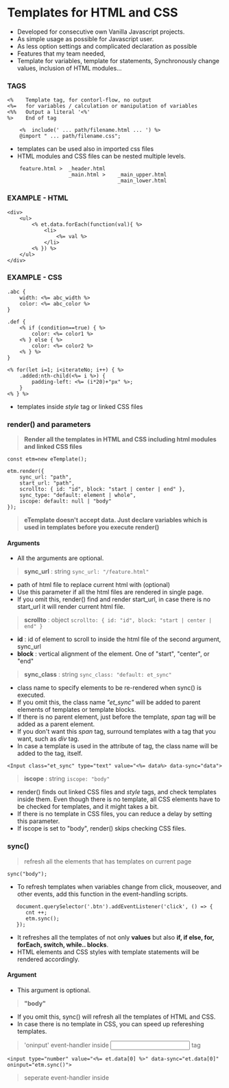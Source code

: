 # Templates for HTML and CSS

* Developed for consecutive own Vanilla Javascript projects.
* As simple usage as possible for Javascript user.
* As less option settings and complicated declaration as possible
* Features that my team needed,
* Template for variables, template for statements, Synchronously change values, inclusion of HTML modules...


### TAGS
```
<%    Template tag, for contorl-flow, no output
<%=   for variables / calculation or manipulation of variables
<%%   Output a literal '<%'
%>    End of tag

    <%  include(' ... path/filename.html ... ') %>
    @import " ... path/filename.css";
```
* templates can be used also in imported css files
* HTML modules and CSS files can be nested multiple levels.

```
    feature.html >  _header.html
                    _main.html >    _main_upper.html
                                    _main_lower.html
```
### EXAMPLE - HTML
```
<div>
    <ul>
        <% et.data.forEach(function(val){ %>
            <li>
                <%= val %>
            </li>
        <% }) %>
    </ul>
</div>
```
### EXAMPLE - CSS
```
.abc {
    width: <%= abc_width %>
    color: <%= abc_color %>
}

.def {
    <% if (condition==true) { %>
        color: <%= color1 %>
    <% } else { %>
        color: <%= color2 %>
    <% } %>
}

<% for(let i=1; i<iterateNo; i++) { %>
    .added:nth-child(<%= i %>) {
        padding-left: <%= (i*20)+"px" %>;
    }
<% } %>
```
- templates inside _style_ tag or linked CSS files


### render() and parameters
> **Render all the templates in HTML and CSS including html modules and linked CSS files**
    
```
const etm=new eTemplate();

etm.render({
    sync_url: "path", 
    start_url: "path", 
    scrollto: { id: "id", block: "start | center | end" },
    sync_type: "default: element | whole",
    iscope: default: null | "body"
});
```
> **eTemplate doesn't accept data. Just declare variables which is used in templates before you execute render()**

#### **Arguments**
* All the arguments are optional.

> **sync_url** : string  `sync_url: "/feature.html"`

* path of html file to replace current html with (optional)
* Use this parameter if all the html files are rendered in single page.
* If you omit this, render() find and render start_url, in case there is no start_url it will render current html file.

> **scrollto** : object  `scrollto: { id: "id", block: "start | center | end" }`

* **id** : id of element to scroll to inside the html file of the second argument, sync_url
* **block** : vertical alignment of the element. One of "start", "center", or "end"

> **sync_class** : string  `sync_class: "default: et_sync"`
        
* class name to specify elements to be re-rendered when sync() is executed.
* If you omit this, the class name _"et_sync"_ will be added to parent elements of templates or template blocks.
* If there is no parent element, just before the template, _span_ tag will be added as a parent element.
* If you don't want this _span_ tag, surround templates with a tag that you want, such as _div_ tag.
* In case a template is used in the attribute of tag, the class name will be added to the tag, itself.
```
<Input class="et_sync" type="text" value="<%= data%> data-sync="data">
```
                                                                     
> **iscope** : string  `iscope: "body"`

* render() finds out linked CSS files and _style_ tags, and check templates inside them. Even though there is no template, all CSS elements have to be checked for templates, and it might takes a bit.
* If there is no template in CSS files, you can reduce a delay by setting this parameter.
* If iscope is set to "body", render() skips checking CSS files.

### sync()
> refresh all the elements that has templates on current page
      
```
sync("body");
```

* To refresh templates when variables change from click, mouseover, and other events, add this function in the event-handling scripts.

```
   document.querySelector('.btn').addEventListener('click', () => {
      cnt ++;
      etm.sync();
   });
```
      
* It refreshes all the templates of not only **values** but also **if, if else, for, forEach, switch, while.. blocks**.
* HTML elements and CSS styles with template statements will be rendered accordingly.

#### **Argument**
* This argument is optional.
    
> **"body"**
      
* If you omit this, sync() will refresh all the templates of HTML and CSS.
* In case there is no template in CSS, you can speed up refereshing templates.

> 'oninput' event-handler inside <INPUT> tag    
```    
<input type="number" value="<%= et.data[0] %>" data-sync="et.data[0]" oninput="etm.sync()">
```

> seperate event-handler inside <script> tag instead of script inside <INPUT> tag    
```
document.querySelector('input').addEventListener('input',() => { etm.sync() });
```
    
* Set an attribute "data-sync" to a variable name as above.
* Then, value of <input> tag will be input to the variable.
   
      
      
### addListener()
> declare **function addListener** as a collection of event-handlers **only of elements affected by template scripts**.
      
`function addListener() { ... event handler code ... }`

* If you want to add event-handlers to elements affected by templates scripts, like rendered tags by if, or for...
* Every time render() or sync() is executed, the rendered or refreshed elements lose their event-handlers.
* Event-handlers declared in addListener() will be activated automatically after render() or sync()
* **Don't insert event-handlers of other elements that are not affected by template scripts. It'll add the same event-handler to the element multiple times.**

> For other cases, see below.
      
```
etm.render().then(() => {
    ... add event-handlers here or call a function that has event-handlers ...
});
```
